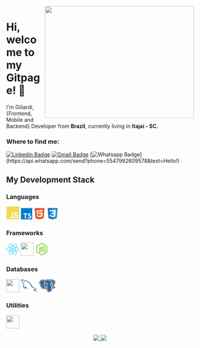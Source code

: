 <img align="right" width="400" height="300" src="https://raw.githubusercontent.com/abhisheknaiidu/abhisheknaiidu/master/code.gif" >
<h1> Hi, welcome to my Gitpage! 👋</h1>

<p>I'm Giliardi, {Frontend, Mobile and Backend} Developer from <b>Brazil</b>, 
currently living in <b>Itajaí - SC.</b></p>

<h3>Where to find me:</h3>

  [![Linkedin Badge](https://img.shields.io/badge/-LinkedIn-blue?style=flat-square&logo=Linkedin&logoColor=white&link=https://www.linkedin.com/in/giliardi/)](https://www.linkedin.com/in/giliardi/)
   [![Gmail Badge](https://img.shields.io/badge/-Gmail-c14438?style=flat-square&logo=Gmail&logoColor=white&link=mailto:giliardi.oliveira@gmail.com&link=mailto:giliardi.oliveira@gmail.com)](mailto:giliardi.oliveira@gmail.com)
   [![Whatsapp Badge](https://img.shields.io/badge/-Whatsapp-4CA143?style=flat-square&labelColor=4CA143&logo=whatsapp&logoColor=white&link=https://api.whatsapp.com/send?phone=5547992609578&text=Hello!)](https://api.whatsapp.com/send?phone=5547992609578&text=Hello!)
   
   <h2>My Development Stack</h2>
   
<h3>Languages</h3>
<p>
  <code><img src="https://raw.githubusercontent.com/devicons/devicon/master/icons/javascript/javascript-plain.svg" width=35 height=35/></code>
  <code><img src="https://raw.githubusercontent.com/devicons/devicon/master/icons/typescript/typescript-plain.svg" width=31 height=31/></code>
  <code><img alt="Linguagem de Marcação" src="https://raw.githubusercontent.com/devicons/devicon/master/icons/html5/html5-original.svg" width=31 height=31/></code>
   <code><img alt="Linguagem de Marcação" src="https://raw.githubusercontent.com/devicons/devicon/master/icons/css3/css3-original.svg" width=31 height=31/></code>
  
</p>

<h3>Frameworks</h3>
<p>
  <code><img src="https://raw.githubusercontent.com/devicons/devicon/master/icons/react/react-original.svg" width=35 height=35/></code>
  <code><img src="https://cdn.icon-icons.com/icons2/2148/PNG/512/expo_icon_132404.png" width=35 height=35/></code>
  <code><img src="https://github.com/devicons/devicon/blob/master/icons/nodejs/nodejs-original.svg" width=35 height=35/></code>
</p> 

<h3>Databases</h3>
 <p>
  <code><img src="https://img.icons8.com/color/452/mongodb.png" width=35 height=35 /></code>
  <code><img src="https://github.com/devicons/devicon/blob/master/icons/mysql/mysql-original.svg" width=45 height=35 /></code>
  <code><img src="https://github.com/devicons/devicon/blob/master/icons/postgresql/postgresql-original.svg" width=45 height=35 /></code>
</p>

<h3>Utilities</h3>
<p>
  <code><img src="https://icons.iconarchive.com/icons/papirus-team/papirus-apps/512/insomnia-icon.png" width=35 height=35 /></code>
</p>
<div align="center">
  <a href="https://github.com/GiliardiRigotti">  
  
  <img height="180em" src="https://github-readme-stats.vercel.app/api?username=GiliardiRigotti&count_private=true&show_icons=true&theme=radical"/>
  <img height="180em" src="https://github-readme-stats.vercel.app/api/top-langs/?username=GiliardiRigotti&layout=compact&langs_count=7&theme=radical"/>  
</div>
</a>
